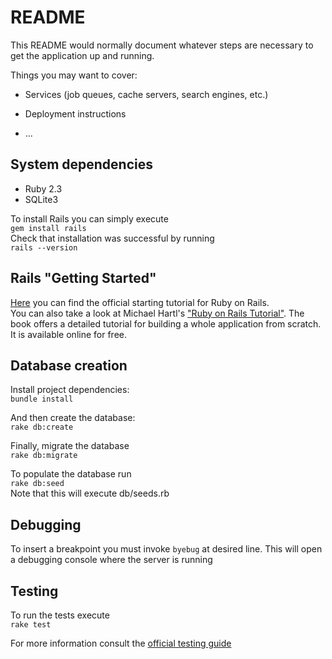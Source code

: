 # README

This README would normally document whatever steps are necessary to get the
application up and running.

Things you may want to cover:

* Services (job queues, cache servers, search engines, etc.)

* Deployment instructions

* ...


## System dependencies

* Ruby 2.3
* SQLite3

To install Rails you can simply execute  
```gem install rails```  
Check that installation was successful by running  
```rails --version```  


## Rails "Getting Started"

[Here](http://guides.rubyonrails.org/getting_started.html) you can find the official starting tutorial for Ruby on Rails.  
You can also take a look at Michael Hartl's ["Ruby on Rails Tutorial"](https://www.railstutorial.org/book). The book offers a detailed tutorial for building a whole application from scratch. It is available online for free.


## Database creation

Install project dependencies:  
```bundle install```  

And then create the database:  
```rake db:create```  

Finally, migrate the database  
```rake db:migrate```  

To populate the database run  
```rake db:seed```  
Note that this will execute db/seeds.rb


## Debugging

To insert a breakpoint you must invoke ```byebug``` at desired line. This will open a debugging console where the server is running


## Testing

To run the tests execute  
```rake test```  

For more information consult the [official testing guide](http://guides.rubyonrails.org/testing.html)
